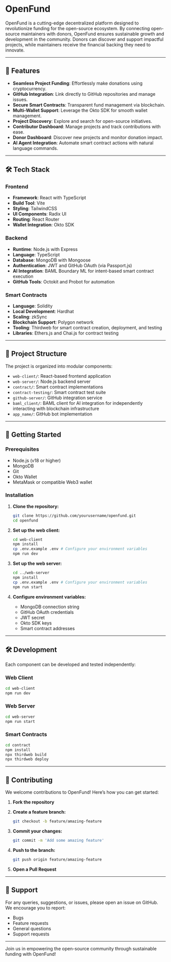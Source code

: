 # OpenFund

OpenFund is a cutting-edge decentralized platform designed to revolutionize funding for the open-source ecosystem. By connecting open-source maintainers with donors, OpenFund ensures sustainable growth and development in the community. Donors can discover and support impactful projects, while maintainers receive the financial backing they need to innovate.

---

## 🌟 Features

- **Seamless Project Funding**: Effortlessly make donations using cryptocurrency.
- **GitHub Integration**: Link directly to GitHub repositories and manage issues.
- **Secure Smart Contracts**: Transparent fund management via blockchain.
- **Multi-Wallet Support**: Leverage the Okto SDK for smooth wallet management.
- **Project Discovery**: Explore and search for open-source initiatives.
- **Contributor Dashboard**: Manage projects and track contributions with ease.
- **Donor Dashboard**: Discover new projects and monitor donation impact.
- **AI Agent Integration**: Automate smart contract actions with natural language commands.

---

## 🛠 Tech Stack

### Frontend

- **Framework**: React with TypeScript
- **Build Tool**: Vite
- **Styling**: TailwindCSS
- **UI Components**: Radix UI
- **Routing**: React Router
- **Wallet Integration**: Okto SDK

### Backend

- **Runtime**: Node.js with Express
- **Language**: TypeScript
- **Database**: MongoDB with Mongoose
- **Authentication**: JWT and GitHub OAuth (via Passport.js)
- **AI Integration**: BAML Boundary ML for intent-based smart contract execution
- **GitHub Tools**: Octokit and Probot for automation

### Smart Contracts

- **Language**: Solidity
- **Local Development**: Hardhat
- **Scaling**: zkSync
- **Blockchain Support**: Polygon network
- **Tooling**: Thirdweb for smart contract creation, deployment, and testing
- **Libraries**: Ethers.js and Chai.js for contract testing

---

## 📁 Project Structure

The project is organized into modular components:

- `web-client/`: React-based frontend application
- `web-server/`: Node.js backend server
- `contract/`: Smart contract implementations
- `contract-testing/`: Smart contract test suite
- `github-server/`: GitHub integration service
- `baml_client/`: BAML client for AI integration for independently interacting with blockchain infrastructure
- `app_name/`: GitHub bot implementation

---

## 🚀 Getting Started

### Prerequisites

- Node.js (v18 or higher)
- MongoDB
- Git
- Okto Wallet
- MetaMask or compatible Web3 wallet

### Installation

1. **Clone the repository:**

   ```bash
   git clone https://github.com/yourusername/openfund.git
   cd openfund
   ```
2. **Set up the web client:**

   ```bash
   cd web-client
   npm install
   cp .env.example .env # Configure your environment variables
   npm run dev
   ```
3. **Set up the web server:**

   ```bash
   cd ../web-server
   npm install
   cp .env.example .env # Configure your environment variables
   npm run start
   ```
4. **Configure environment variables:**

   - MongoDB connection string
   - GitHub OAuth credentials
   - JWT secret
   - Okto SDK keys
   - Smart contract addresses

---

## 🛠 Development

Each component can be developed and tested independently:

### Web Client

```bash
cd web-client
npm run dev
```

### Web Server

```bash
cd web-server
npm run start
```

### Smart Contracts

```bash
cd contract
npm install
npx thirdweb build
npx thirdweb deploy
```

---

## 🤝 Contributing

We welcome contributions to OpenFund! Here’s how you can get started:

1. **Fork the repository**
2. **Create a feature branch:**

   ```bash
   git checkout -b feature/amazing-feature
   ```
3. **Commit your changes:**

   ```bash
   git commit -m 'Add some amazing feature'
   ```
4. **Push to the branch:**

   ```bash
   git push origin feature/amazing-feature
   ```
5. **Open a Pull Request**

---


## 💬 Support

For any queries, suggestions, or issues, please open an issue on GitHub. We encourage you to report:

- Bugs
- Feature requests
- General questions
- Support requests

---

Join us in empowering the open-source community through sustainable funding with OpenFund!
